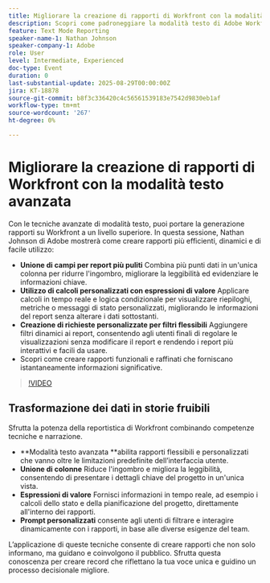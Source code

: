 ```yaml
---
title: Migliorare la creazione di rapporti di Workfront con la modalità testo avanzata
description: Scopri come padroneggiare la modalità testo di Adobe Workfront per unire le colonne, creare espressioni di valore personalizzate e creare prompt dinamici per un reporting più intelligente.
feature: Text Mode Reporting
speaker-name-1: Nathan Johnson
speaker-company-1: Adobe
role: User
level: Intermediate, Experienced
doc-type: Event
duration: 0
last-substantial-update: 2025-08-29T00:00:00Z
jira: KT-18878
source-git-commit: b8f3c336420c4c56561539183e7542d9830eb1af
workflow-type: tm+mt
source-wordcount: '267'
ht-degree: 0%

---
```



# Migliorare la creazione di rapporti di Workfront con la modalità testo avanzata

Con le tecniche avanzate di modalità testo, puoi portare la generazione rapporti su Workfront a un livello superiore. In questa sessione, Nathan Johnson di Adobe mostrerà come creare rapporti più efficienti, dinamici e di facile utilizzo:

* **Unione di campi per report più puliti** Combina più punti dati in un&#39;unica colonna per ridurre l&#39;ingombro, migliorare la leggibilità ed evidenziare le informazioni chiave.
* **Utilizzo di calcoli personalizzati con espressioni di valore** Applicare calcoli in tempo reale e logica condizionale per visualizzare riepiloghi, metriche o messaggi di stato personalizzati, migliorando le informazioni del report senza alterare i dati sottostanti.
* **Creazione di richieste personalizzate per filtri flessibili** Aggiungere filtri dinamici ai report, consentendo agli utenti finali di regolare le visualizzazioni senza modificare il report e rendendo i report più interattivi e facili da usare.
* Scopri come creare rapporti funzionali e raffinati che forniscano istantaneamente informazioni significative.

>[!VIDEO](https://video.tv.adobe.com/v/3471498/?learn=on&enablevpops)

## Trasformazione dei dati in storie fruibili

Sfrutta la potenza della reportistica di Workfront combinando competenze tecniche e narrazione.

* **Modalità testo avanzata **abilita rapporti flessibili e personalizzati che vanno oltre le limitazioni predefinite dell’interfaccia utente.
* **Unione di colonne** Riduce l&#39;ingombro e migliora la leggibilità, consentendo di presentare i dettagli chiave del progetto in un&#39;unica vista.
* **Espressioni di valore** Fornisci informazioni in tempo reale, ad esempio i calcoli dello stato e della pianificazione del progetto, direttamente all&#39;interno dei rapporti.
* **Prompt personalizzati** consente agli utenti di filtrare e interagire dinamicamente con i rapporti, in base alle diverse esigenze del team.

L’applicazione di queste tecniche consente di creare rapporti che non solo informano, ma guidano e coinvolgono il pubblico. Sfrutta questa conoscenza per creare record che riflettano la tua voce unica e guidino un processo decisionale migliore.